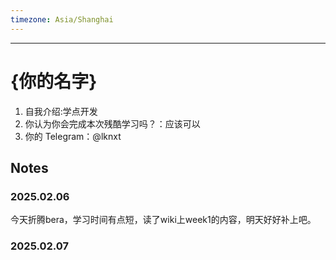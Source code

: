 ```yaml
---
timezone: Asia/Shanghai
---
```




---

# {你的名字}

1. 自我介绍:学点开发
2. 你认为你会完成本次残酷学习吗？：应该可以
3. 你的 Telegram：@lknxt

## Notes

<!-- Content_START -->

### 2025.02.06

今天折腾bera，学习时间有点短，读了wiki上week1的内容，明天好好补上吧。

### 2025.02.07

<!-- Content_END -->
